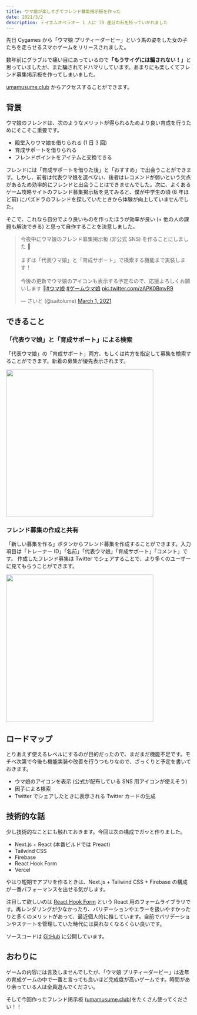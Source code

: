 ```yaml
---
title: ウマ娘が楽しすぎてフレンド募集掲示板を作った
date: 2021/3/2
description: テイエムオペラオー 1 人に 70 連分の石を持っていかれました
---
```


先日 Cygames から「ウマ娘 プリティーダービー」という馬の姿をした女の子たちを走らせるスマホゲームをリリースされました。

数年前にグラブルで痛い目にあっているので<b>「もうサイゲには騙されない！」</b>と思っていましたが、また騙されてドハマリしています。あまりにも楽しくてフレンド募集掲示板を作ってしまいました。

[umamusume.club](https://umamusume.club) からアクセスすることができます。

## 背景

ウマ娘のフレンドは、次のようなメリットが得られるためより良い育成を行うためにそこそこ重要です。

- 殿堂入りウマ娘を借りられる (1 日 3 回)
- 育成サポートを借りられる
- フレンドポイントをアイテムと交換できる

フレンドには「育成サポートを借りた後」と「おすすめ」で出会うことができます。しかし、前者は代表ウマ娘を選べない、後者はレコメンドが弱いという欠点があるため効率的にフレンドと出会うことはできませんでした。次に、よくあるゲーム攻略サイトのフレンド募集掲示板を見てみると、僕が中学生の頃 (8 年ほど前) にパズドラのフレンドを探していたときから体験が向上していませんでした。

そこで、これなら自分でより良いものを作ったほうが効率が良い (+ 他の人の課題も解決できる) と思って自作することを決意しました。

<blockquote class="twitter-tweet"><p lang="ja" dir="ltr">今夜中にウマ娘のフレンド募集掲示板 (非公式 SNS) を作ることにしました 🏇<br><br>まずは「代表ウマ娘」と「育成サポート」で検索する機能まで実装します！<br><br>今後の更新でウマ娘のアイコンも表示する予定なので、応援よろしくお願いします 🙌<a href="https://twitter.com/hashtag/%E3%82%A6%E3%83%9E%E5%A8%98?src=hash&amp;ref_src=twsrc%5Etfw">#ウマ娘</a> <a href="https://twitter.com/hashtag/%E3%82%B2%E3%83%BC%E3%83%A0%E3%82%A6%E3%83%9E%E5%A8%98?src=hash&amp;ref_src=twsrc%5Etfw">#ゲームウマ娘</a> <a href="https://t.co/zAPK0BmvR9">pic.twitter.com/zAPK0BmvR9</a></p>&mdash; さいと (@saitolume) <a href="https://twitter.com/saitolume/status/1366371628322496517?ref_src=twsrc%5Etfw">March 1, 2021</a></blockquote>

## できること

### 「代表ウマ娘」と「育成サポート」による検索

「代表ウマ娘」の「育成サポート」両方、もしくは片方を指定して募集を検索することができます。新着の募集が優先表示されます。

<img width="400" src="/umamusume-trainers/search.jpg" />

### フレンド募集の作成と共有

「新しい募集を作る」ボタンからフレンド募集を作成することができます。入力項目は「トレーナー ID」「名前」「代表ウマ娘」「育成サポート」「コメント」です。
作成したフレンド募集は Twitter でシェアすることで、より多くのユーザーに見てもらうことができます。

<img width="400" src="/umamusume-trainers/share.jpg" />

## ロードマップ

とりあえず使えるレベルにするのが目的だったので、まだまだ機能不足です。モチベ次第で今後も機能実装や改善を行うつもりなので、ざっくりと予定を書いておきます。

- ウマ娘のアイコンを表示 (公式が配布している SNS 用アイコンが使えそう)
- 因子による検索
- Twitter でシェアしたときに表示される Twitter カードの生成

## 技術的な話

少し技術的なことにも触れておきます。今回は次の構成でガッと作りました。

- Next.js + React (本番ビルドでは Preact)
- Tailwind CSS
- Firebase
- React Hook Form
- Vercel

やはり短期でアプリを作るときは、Next.js + Tailwind CSS + Firebase の構成が一番パフォーマンスを出せる気がします。

注目して欲しいのは [React Hook Form](https://react-hook-form.com/jp/) という React 用のフォームライブラリです。再レンダリングが少なかったり、バリデーションやエラーを扱いやすかったりと多くのメリットがあって、最近個人的に推しています。自前でバリデーションやステートを管理していた時代には戻れなくなるくらい良いです。

ソースコードは [GitHub](https://github.com/saitolume/umamusume.club) に公開しています。

## おわりに

ゲームの内容には言及しませんでしたが、「ウマ娘 プリティーダービー」は近年の育成ゲームの中で一番と言っても良いほど完成度が高いゲームです。時間があり余っている人は全員遊んでください。

そして今回作ったフレンド掲示板 ([umamusume.club](https://umamusume.lub))をたくさん使ってください！！
